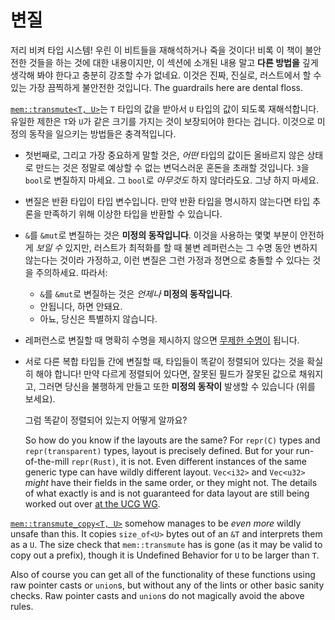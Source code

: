 # 변질

저리 비켜 타입 시스템! 우린 이 비트들을 재해석하거나 죽을 것이다! 비록 이 책이 불안전한 것들을 하는 것에 대한 내용이지만, 이 섹션에 소개된 내용 말고 **다른 방법을** 깊게 생각해 봐야 한다고 충분히 강조할 수가 없네요. 
이것은 진짜, 진실로, 러스트에서 할 수 있는 가장 끔찍하게 불안전한 것입니다. The guardrails here are dental floss.

[`mem::transmute<T, U>`][transmute]는 `T` 타입의 값을 받아서 `U` 타입의 값이 되도록 재해석합니다. 유일한 제한은 `T`와 `U`가 같은 크기를 가지는 것이 보장되어야 한다는 겁니다. 
이것으로 미정의 동작을 일으키는 방법들은 충격적입니다.

* 첫번째로, 그리고 가장 중요하게 말할 것은, *어떤* 타입의 값이든 올바르지 않은 상태로 만드는 것은 정말로 예상할 수 없는 변덕스러운 혼돈을 초래할 것입니다. `3`을 `bool`로 변질하지 마세요. 그 `bool`로 *아무것도* 하지 않더라도요. 그냥 하지 마세요.

* 변질은 반환 타입이 타입 변수입니다. 만약 반환 타입을 명시하지 않는다면 타입 추론을 만족하기 위해 이상한 타입을 반환할 수 있습니다.

* `&`를 `&mut`로 변질하는 것은 **미정의 동작입니다**. 이것을 사용하는 몇몇 부분이 안전하게 *보일 수* 있지만, 러스트가 최적화를 할 때 불변 레퍼런스는 그 수명 동안 변하지 않는다는 것이라 가정하고, 이런 변질은 그런 가정과 정면으로 충돌할 수 있다는 것을 주의하세요. 따라서:
  * `&`를 `&mut`로 변질하는 것은 *언제나* **미정의 동작입니다**.
  * 안됩니다, 하면 안돼요.
  * 아뇨, 당신은 특별하지 않습니다.

* 레퍼런스로 변질할 때 명확히 수명을 제시하지 않으면 [무제한 수명이][unbounded lifetime] 됩니다.

* 서로 다른 복합 타입들 간에 변질할 때, 타입들이 똑같이 정렬되어 있다는 것을 확실히 해야 합니다! 만약 다르게 정렬되어 있다면, 잘못된 필드가 잘못된 값으로 채워지고, 그러면 당신을 불행하게 만들고 또한 **미정의 동작이** 발생할 수 있습니다 (위를 보세요).

  그럼 똑같이 정렬되어 있는지 어떻게 알까요? 

  So how do you know if the layouts are the same? For `repr(C)` types and
  `repr(transparent)` types, layout is precisely defined. But for your
  run-of-the-mill `repr(Rust)`, it is not. Even different instances of the same
  generic type can have wildly different layout. `Vec<i32>` and `Vec<u32>`
  *might* have their fields in the same order, or they might not. The details of
  what exactly is and is not guaranteed for data layout are still being worked
  out over [at the UCG WG][ucg-layout].

[`mem::transmute_copy<T, U>`][transmute_copy] somehow manages to be *even more*
wildly unsafe than this. It copies `size_of<U>` bytes out of an `&T` and
interprets them as a `U`.  The size check that `mem::transmute` has is gone (as
it may be valid to copy out a prefix), though it is Undefined Behavior for `U`
to be larger than `T`.

Also of course you can get all of the functionality of these functions using raw
pointer casts or `union`s, but without any of the lints or other basic sanity
checks. Raw pointer casts and `union`s do not magically avoid the above rules.

[unbounded lifetime]: ./unbounded-lifetimes.md
[transmute]: https://doc.rust-lang.org/std/mem/fn.transmute.html
[transmute_copy]: https://doc.rust-lang.org/std/mem/fn.transmute_copy.html
[ucg-layout]: https://rust-lang.github.io/unsafe-code-guidelines/layout.html

